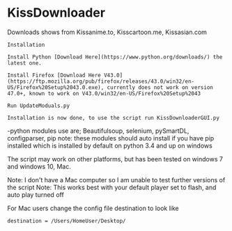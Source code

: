 # KissDownloader
Downloads shows from Kissanime.to, Kisscartoon.me, Kissasian.com


```
Installation

Install Python [Download Here](https://www.python.org/downloads/) the latest one.

Install Firefox [Download Here V43.0](https://ftp.mozilla.org/pub/firefox/releases/43.0/win32/en-US/Firefox%20Setup%2043.0.exe), currently does not work on version 47.0+, known to work on V43.0/win32/en-US/Firefox%20Setup%2043

Run UpdateModuals.py

Installation is now done, to use the script run KissDownloaderGUI.py
```


-python modules use are; Beautifulsoup, selenium, pySmartDL, configparser, pip
note: these modules should auto install if you have pip installed which is installed by default on python 3.4 and up on windows


The script may work on other platforms, but has been tested on windows 7 and windows 10, Mac.

Note: I don't have a Mac computer so I am unable to test further versions of the script
Note: This works best with your default player set to flash, and auto play turned off

For Mac users change the config file destination to look like 
```
destination = /Users/HomeUser/Desktop/
```